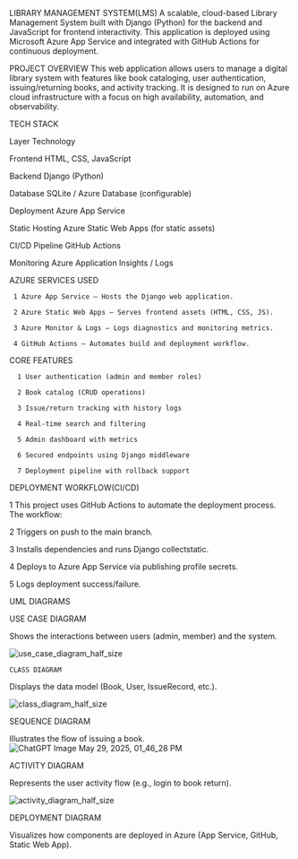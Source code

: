 LIBRARY MANAGEMENT SYSTEM(LMS)
A scalable, cloud-based Library Management System built with Django (Python) for the backend and JavaScript for frontend interactivity. 
This application is deployed using Microsoft Azure App Service and integrated with GitHub Actions for continuous deployment.

PROJECT OVERVIEW 
This web application allows users to manage a digital library system with features like
book cataloging, user authentication, issuing/returning books, and activity tracking.
It is designed to run on Azure cloud infrastructure with a focus on high availability, automation, 
and observability.

TECH STACK 










Layer	                                                                                                          Technology















 
Frontend	                                                                                                          HTML, CSS, JavaScript

















Backend	                                                                                                            Django (Python)




















 
Database                  	                                                                                       SQLite / Azure Database (configurable)





















Deployment                      	                                                                                 Azure App Service



















Static Hosting              	                                                                                 Azure Static Web Apps (for static assets)
























CI/CD Pipeline                  	                                                                           GitHub Actions

























Monitoring                                                                                                 	Azure Application Insights / Logs

AZURE SERVICES USED 



     1 Azure App Service – Hosts the Django web application.

     2 Azure Static Web Apps – Serves frontend assets (HTML, CSS, JS).

     3 Azure Monitor & Logs – Logs diagnostics and monitoring metrics.

     4 GitHub Actions – Automates build and deployment workflow.

 CORE FEATURES

      1 User authentication (admin and member roles)

      2 Book catalog (CRUD operations)

      3 Issue/return tracking with history logs

      4 Real-time search and filtering

      5 Admin dashboard with metrics

      6 Secured endpoints using Django middleware

      7 Deployment pipeline with rollback support

DEPLOYMENT WORKFLOW(CI/CD)


  1 This project uses GitHub Actions to automate the deployment process. The workflow:

  
  2  Triggers on push to the main branch.

  
  3 Installs dependencies and runs Django collectstatic.

  
  4 Deploys to Azure App Service via publishing profile secrets.

  
  5 Logs deployment success/failure.

   UML  DIAGRAMS

   USE CASE DIAGRAM 
   
   Shows the interactions between users (admin, member) and the system.

 ![use_case_diagram_half_size](https://github.com/user-attachments/assets/c5d94732-85d9-479a-960a-1fab57587217)


    CLASS DIAGRAM 
   
   Displays the data model (Book, User, IssueRecord, etc.).

   ![class_diagram_half_size](https://github.com/user-attachments/assets/b7bcc3d5-6e9e-4e8e-92d7-e64579998ad2)



   SEQUENCE DIAGRAM 
  
  Illustrates the flow of issuing a book.
  ![ChatGPT Image May 29, 2025, 01_46_28 PM](https://github.com/user-attachments/assets/1a16acdc-ae6f-486d-8afb-ae1fbf2cbcf5)


   ACTIVITY DIAGRAM
  
  Represents the user activity flow (e.g., login to book return).

  ![activity_diagram_half_size](https://github.com/user-attachments/assets/caf3794b-eb61-42ef-b487-9db5b20dac3b)


   DEPLOYMENT DIAGRAM 
  
  Visualizes how components are deployed in Azure (App Service, GitHub, Static Web App).




 

 

 



